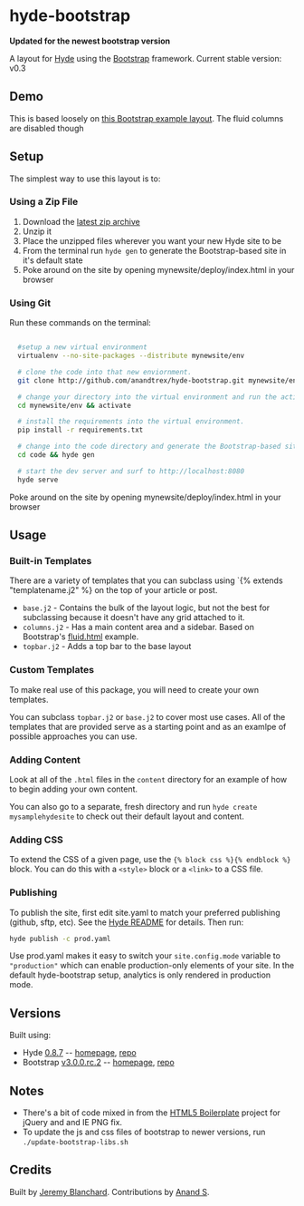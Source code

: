 # hyde-bootstrap

**Updated for the newest bootstrap version**

A layout for [Hyde][hyde] using the [Bootstrap][bootstrap] framework.
Current stable version: v0.3

## Demo
This is based loosely on [this Bootstrap example layout][bootstrap_template]. The fluid columns are
disabled though


## Setup
The simplest way to use this layout is to:

### Using a Zip File
  1. Download the [latest zip archive](https://github.com/anandtrex/hyde-bootstrap/zipball/master)
  2. Unzip it
  3. Place the unzipped files wherever you want your new Hyde site to be
  4. From the terminal run `hyde gen` to generate the Bootstrap-based site in it's default state
  5. Poke around on the site by opening mynewsite/deploy/index.html in your browser

### Using Git

Run these commands on the terminal:

```bash

  #setup a new virtual environment
  virtualenv --no-site-packages --distribute mynewsite/env

  # clone the code into that new enviornment.
  git clone http://github.com/anandtrex/hyde-bootstrap.git mynewsite/env/code

  # change your directory into the virtual environment and run the activate command.
  cd mynewsite/env && activate

  # install the requirements into the virtual environment.
  pip install -r requirements.txt

  # change into the code directory and generate the Bootstrap-based site in it's default state
  cd code && hyde gen

  # start the dev server and surf to http://localhost:8080
  hyde serve
```
Poke around on the site by opening mynewsite/deploy/index.html in your browser


## Usage
### Built-in Templates

There are a variety of templates that you can subclass using `{% extends "templatename.j2" %} on the top of your article
or post.

  * `base.j2` - Contains the bulk of the layout logic, but not the best for subclassing because it doesn't have any grid attached to it.
  * `columns.j2` - Has a main content area and a sidebar. Based on Bootstrap's [fluid.html][bootstrap_template] example.
  * `topbar.j2` - Adds a top bar to the base layout

### Custom Templates
To make real use of this package, you will need to create your own templates.

You can subclass `topbar.j2` or `base.j2` to cover most use cases. All of the templates that are provided serve as a
starting point and as an examlpe of possible approaches you can use.

### Adding Content
Look at all of the `.html` files in the `content` directory for an example of how to begin adding your own content.

You can also go to a separate, fresh directory and run `hyde create mysamplehydesite` to check out their default layout
and content.

### Adding CSS
To extend the CSS of a given page, use the `{% block css %}{% endblock %}` block. You can do this with a `<style>` block
or a `<link>` to a CSS file.

### Publishing
To publish the site, first edit site.yaml to match your preferred publishing (github, sftp, etc). See the
[Hyde README](https://github.com/hyde/hyde/blob/master/README.rst) for details. Then run:

```bash
hyde publish -c prod.yaml
```

Use prod.yaml makes it easy to switch your `site.config.mode` variable to `"production"` which can enable production-only
elements of your site. In the default hyde-bootstrap setup, analytics is only rendered in production mode.

## Versions
Built using:

  * Hyde [0.8.7](http://github.com/hyde/hyde/tree/696adac061ff040d5c5be1c629c94975c146f32a) -- [homepage][hyde], [repo](http://github.com/hyde/hyde)
  * Bootstrap [v3.0.0.rc.2](https://github.com/twbs/bootstrap) -- [homepage][bootstrap], [repo](http://github.com/twitter/bootstrap/)


## Notes
* There's a bit of code mixed in from the [HTML5 Boilerplate](http://html5boilerplate.com/) project for jQuery and and IE PNG fix.
* To update the js and css files of bootstrap to newer versions, run `./update-bootstrap-libs.sh`


## Credits
Built by [Jeremy Blanchard](http://blanchardjeremy.com).
Contributions by [Anand S](https://github.com/anandtrex).

[hyde]: http://hyde.github.com/
[bootstrap]: http://getbootstrap.com/
[bootstrap_template]: http://twitter.github.io/bootstrap/examples/fluid.html
